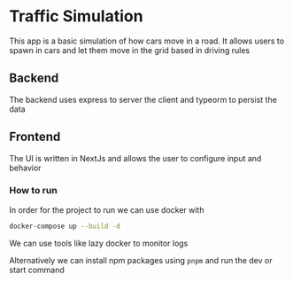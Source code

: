 # Traffic Simulation

This app is a basic simulation of how cars move in a road.
It allows users to spawn in cars and let them move in the grid based in driving rules

## Backend

The backend uses express to server the client and typeorm to persist the data

## Frontend

The UI is written in NextJs and allows the user to configure input and behavior

### How to run

In order for the project to run we can use docker with 

```sh
docker-compose up --build -d
```

We can use tools like lazy docker to monitor logs

Alternatively we can install npm packages using `pnpm` and run the dev or start command 
